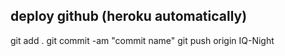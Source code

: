 ## deploy github (heroku automatically)

git add .
git commit -am "commit name"
git push origin IQ-Night
